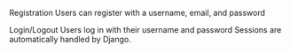 Registration
Users can register with a username, email, and password

Login/Logout
Users log in with their username and password Sessions are automatically handled by Django.